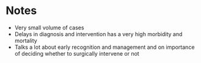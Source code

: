 # Notes

- Very small volume of cases
- Delays in diagnosis and intervention has a very high morbidity and mortality
- Talks a lot about early recognition and management and on importance of deciding whether to surgically intervene or not